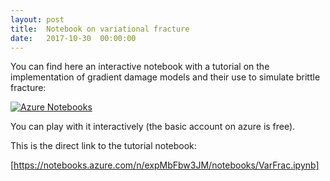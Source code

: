 ```yaml
---
layout: post
title:  Notebook on variational fracture
date:   2017-10-30  00:00:00
---
```

You can find here an interactive notebook with a tutorial on the implementation of gradient damage models and their use to simulate brittle fracture:

[![Azure Notebooks](https://notebooks.azure.com/launch.png)](https://notebooks.azure.com/cmaurini/libraries/varfrac)

You can play with it interactively (the basic account on azure is free).

This is the direct link to the tutorial notebook:

[https://notebooks.azure.com/n/expMbFbw3JM/notebooks/VarFrac.ipynb]